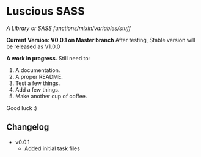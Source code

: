 # Luscious SASS
*A Library or SASS functions/mixin/variables/stuff*

**Current Version: V0.0.1 on Master branch**
After testing, Stable version will be released as V1.0.0


**A work in progress.**
Still need to:
1. A documentation.
2. A proper README.
3. Test a few things.
4. Add a few things.
5. Make another cup of coffee.

Good luck :)



## Changelog
- v0.0.1
	- Added initial task files